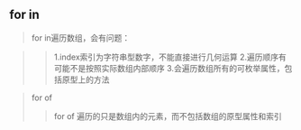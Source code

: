 ## for in
 
>for in遍历数组，会有问题：

>>1.index索引为字符串型数字，不能直接进行几何运算
>>2.遍历顺序有可能不是按照实际数组内部顺序
>>3.会遍历数组所有的可枚举属性，包括原型上的方法

>for of 
>>for of 遍历的只是数组内的元素，而不包括数组的原型属性和索引
